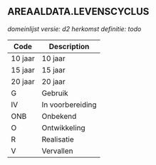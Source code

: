 ## AREAALDATA.LEVENSCYCLUS

*domeinlijst versie: d2* *herkomst definitie: todo*

 |Code |Description	|
|	---	|	---	|
| 10 jaar | 10 jaar |
| 15 jaar | 15 jaar |
| 20 jaar | 20 jaar |
| G | Gebruik |
| IV | In voorbereiding |
| ONB | Onbekend |
| O | Ontwikkeling |
| R | Realisatie |
| V | Vervallen |
